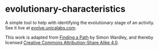 # evolutionary-characteristics
A simple tool to help with identifying the evolutionary stage of an activity. See it live at [evolve.unicalabs.com](http://evolve.unicalabs.com).

This work is adapted from [Finding a Path](https://medium.com/wardleymaps/finding-a-path-cdb1249078c0) by Simon Wardley, and thereby licensed [Creative Commons Attribution-Share Alike 4.0](https://creativecommons.org/licenses/by-sa/4.0/).
